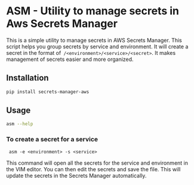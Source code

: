 # ASM - Utility to manage secrets in Aws Secrets Manager

This is a simple utility to manage secrets in AWS Secrets Manager. This script helps you group secrets by service and environment. It will create a secret in the format of` /<environment>/<service>/<secret>`. It makes management of secrets easier and more organized.


## Installation

```bash
pip install secrets-manager-aws
```

## Usage

```bash
asm --help
```

### To create a secret for a service

```
 asm -e <environment> -s <service>
 ```

This command will open all the secrets for the service and environment in the VIM
editor. You can then edit the secrets and save the file. This will update the secrets in the Secrets Manager automatically.








